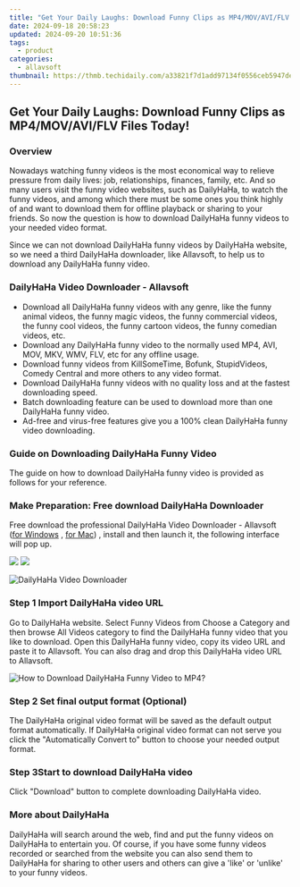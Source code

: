 ```yaml
---
title: "Get Your Daily Laughs: Download Funny Clips as MP4/MOV/AVI/FLV Files Today!"
date: 2024-09-18 20:58:23
updated: 2024-09-20 10:51:36
tags:
  - product
categories:
  - allavsoft
thumbnail: https://thmb.techidaily.com/a33821f7d1add97134f0556ceb5947dead1c89e2bf8e16eab36445ca53259ede.jpg
---
```


## Get Your Daily Laughs: Download Funny Clips as MP4/MOV/AVI/FLV Files Today!

### Overview

Nowadays watching funny videos is the most economical way to relieve pressure from daily lives: job, relationships, finances, family, etc. And so many users visit the funny video websites, such as DailyHaHa, to watch the funny videos, and among which there must be some ones you think highly of and want to download them for offline playback or sharing to your friends. So now the question is how to download DailyHaHa funny videos to your needed video format.

Since we can not download DailyHaHa funny videos by DailyHaHa website, so we need a third DailyHaHa downloader, like Allavsoft, to help us to download any DailyHaHa funny video.

### DailyHaHa Video Downloader - Allavsoft

* Download all DailyHaHa funny videos with any genre, like the funny animal videos, the funny magic videos, the funny commercial videos, the funny cool videos, the funny cartoon videos, the funny comedian videos, etc.
* Download any DailyHaHa funny video to the normally used MP4, AVI, MOV, MKV, WMV, FLV, etc for any offline usage.
* Download funny videos from KillSomeTime, Bofunk, StupidVideos, Comedy Central and more others to any video format.
* Download DailyHaHa funny videos with no quality loss and at the fastest downloading speed.
* Batch downloading feature can be used to download more than one DailyHaHa funny video.
* Ad-free and virus-free features give you a 100% clean DailyHaHa funny video downloading.

### Guide on Downloading DailyHaHa Funny Video

The guide on how to download DailyHaHa funny video is provided as follows for your reference.

### Make Preparation: Free download DailyHaHa Downloader

Free download the professional DailyHaHa Video Downloader - Allavsoft ([for Windows](https://tools.techidaily.com/allavsoft/products/) , [for Mac](https://tools.techidaily.com/allavsoft/products/)) , install and then launch it, the following interface will pop up.

[![](https://www.allavsoft.com/how-to/../images/how-to/free-download-win.jpg)](https://tools.techidaily.com/allavsoft/products/) [![](https://www.allavsoft.com/how-to/../images/how-to/free-download-mac.jpg)](https://tools.techidaily.com/allavsoft/products/)

![DailyHaHa Video Downloader](https://www.allavsoft.com/how-to/../images/allavsoft/screen-shot-600.jpg)

### Step 1 Import DailyHaHa video URL

Go to DailyHaHa website. Select Funny Videos from Choose a Category and then browse All Videos category to find the DailyHaHa funny video that you like to download. Open this DailyHaHa funny video, copy its video URL and paste it to Allavsoft. You can also drag and drop this DailyHaHa video URL to Allavsoft.

![How to Download DailyHaHa Funny Video to MP4?](https://www.allavsoft.com/how-to/../images/how-to/download-rtmp-video/download-rtmp-video.jpg)

### Step 2 Set final output format (Optional)

The DailyHaHa original video format will be saved as the default output format automatically. If DailyHaHa original video format can not serve you click the "Automatically Convert to" button to choose your needed output format.

### Step 3Start to download DailyHaHa video

Click "Download" button to complete downloading DailyHaHa video.

### More about DailyHaHa

DailyHaHa will search around the web, find and put the funny videos on DailyHaHa to entertain you. Of course, if you have some funny videos recorded or searched from the website you can also send them to DailyHaHa for sharing to other users and others can give a 'like' or 'unlike' to your funny videos.

<ins class="adsbygoogle"
     style="display:block"
     data-ad-format="autorelaxed"
     data-ad-client="ca-pub-7571918770474297"
     data-ad-slot="1223367746"></ins>



<ins class="adsbygoogle"
     style="display:block"
     data-ad-client="ca-pub-7571918770474297"
     data-ad-slot="8358498916"
     data-ad-format="auto"
     data-full-width-responsive="true"></ins>

